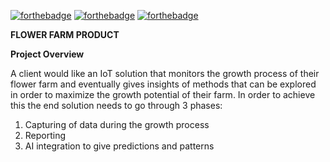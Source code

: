 [![forthebadge](https://forthebadge.com/images/badges/uses-html.svg)](https://forthebadge.com) [![forthebadge](https://forthebadge.com/images/badges/uses-git.svg)](https://forthebadge.com) [![forthebadge](https://forthebadge.com/images/badges/uses-css.svg)](https://forthebadge.com)


**FLOWER FARM PRODUCT**

**Project Overview**

A client would like an IoT solution that monitors the growth process of their flower farm and eventually
gives insights of methods that can be explored in order to maximize the growth potential of their farm. In
order to achieve this the end solution needs to go through 3 phases:
1. Capturing of data during the growth process
2. Reporting
3. AI integration to give predictions and patterns

